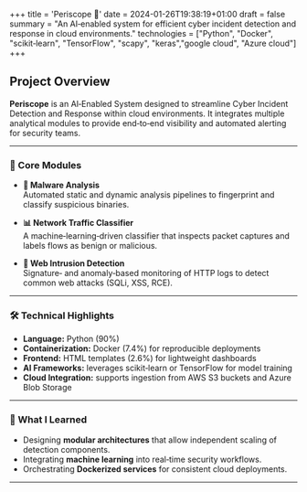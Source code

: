+++
title = 'Periscope  🔭'
date = 2024-01-26T19:38:19+01:00
draft = false
summary  = "An AI‑enabled system for efficient cyber incident detection and response in cloud environments."
technologies = ["Python", "Docker", "scikit‑learn", "TensorFlow", "scapy", "keras","google cloud", "Azure cloud"]
+++


## Project Overview

**Periscope** is an AI‑Enabled System designed to streamline Cyber Incident Detection and Response within cloud environments. It integrates multiple analytical modules to provide end‑to‑end visibility and automated alerting for security teams.

---

### 🌟 Core Modules

- **🦠 Malware Analysis**  
  Automated static and dynamic analysis pipelines to fingerprint and classify suspicious binaries.

- **📊 Network Traffic Classifier**  
  A machine‑learning‑driven classifier that inspects packet captures and labels flows as benign or malicious.

- **🔐 Web Intrusion Detection**  
  Signature‑ and anomaly‑based monitoring of HTTP logs to detect common web attacks (SQLi, XSS, RCE).
---

### 🛠️ Technical Highlights

- **Language:** Python (90%) 
- **Containerization:** Docker (7.4%) for reproducible deployments 
- **Frontend:** HTML templates (2.6%) for lightweight dashboards   
- **AI Frameworks:** leverages scikit‑learn or TensorFlow for model training  
- **Cloud Integration:** supports ingestion from AWS S3 buckets and Azure Blob Storage  

---

### 🤔 What I Learned

- Designing **modular architectures** that allow independent scaling of detection components.  
- Integrating **machine learning** into real‑time security workflows.  
- Orchestrating **Dockerized services** for consistent cloud deployments.  

---

